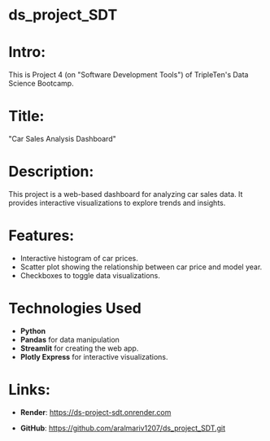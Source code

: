 # ds_project_SDT

# Intro: 
This is Project 4 (on "Software Development Tools") of TripleTen's Data Science Bootcamp.

# Title:
"Car Sales Analysis Dashboard"

# Description:
This project is a web-based dashboard for analyzing car sales data. It provides interactive visualizations to explore trends and insights.

# Features:
- Interactive histogram of car prices.
- Scatter plot showing the relationship between car price and model year.
- Checkboxes to toggle data visualizations.
     
# Technologies Used
- **Python**
- **Pandas** for data manipulation
- **Streamlit** for creating the web app.
- **Plotly Express** for interactive visualizations.

# Links:

- **Render**: https://ds-project-sdt.onrender.com

- **GitHub**: https://github.com/aralmariv1207/ds_project_SDT.git



